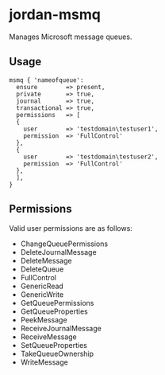 # jordan-msmq

Manages Microsoft message queues.


## Usage

```
msmq { 'nameofqueue':
  ensure        => present,
  private       => true,
  journal       => true,
  transactional => true,
  permissions   => [
  {
    user        => 'testdomain\testuser1', 
    permission  => 'FullControl'
  },
  {
    user        => 'testdomain\testuser2', 
    permission  => 'FullControl'
  },
  ],
}
```


## Permissions

Valid user permissions are as follows:

  * ChangeQueuePermissions
  * DeleteJournalMessage
  * DeleteMessage
  * DeleteQueue
  * FullControl
  * GenericRead
  * GenericWrite
  * GetQueuePermissions
  * GetQueueProperties
  * PeekMessage
  * ReceiveJournalMessage
  * ReceiveMessage
  * SetQueueProperties
  * TakeQueueOwnership
  * WriteMessage
